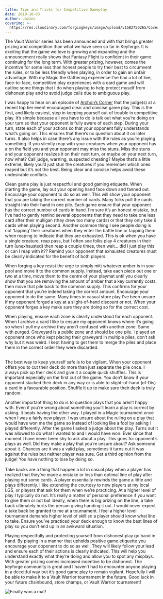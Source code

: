 ```yaml
---
title: Tips and Tricks for Competitive Gameplay
date: 2019-10-03
author: unzinc
coverimg: >-
  https://res.cloudinary.com/forgingkeys/image/upload/v1582756265/Cover%20Images/001_lq9fcp.png
---
```

The Vault Warrior series has been announced and with that brings greater prizing and competition than what we have seen so far in Keyforge. It is exciting that the game we love is growing and expanding and the announcement really shows that Fantasy Flight is confident in their game continuing for the long term. With greater prizing, however, comes the incentive for some less than honest people to try their best to circumvent the rules, or to be less friendly when playing, in order to gain an unfair advantage. With my Magic the Gathering experience I’ve had a lot of live, face-to-face, competitive play experiences with a card game and will outline some things that I do when playing to help protect myself from dishonest play and to avoid judge calls due to ambiguous play. 

<BigCard name="Zysysyx Shockworm" caption="Shocking!"/>

I was happy to hear on an episode of [Archon’s Corner](http://www.archonscorner.com/category/archons-corner/) that the judge(s) at a recent top tier event encouraged clear and concise game play. This is the first, and likely easiest, step in keeping yourself out of trouble in competitive play. It’s simple because all you have to do is talk out what you’re doing on your turn so that your opponent is fully aware of each step. During your turn, state each of your actions so that your opponent fully understands what’s going on. This ensures that there’s no question about it on later turns. It also helps in case there’s any issue with the rules as you’re playing something. If you silently reap with your creatures when your opponent has a <Card name="Zysysyx Shockworm"/> on the field you and your opponent may miss the stuns. Miss the stuns and your opponent realizes it on their next turn, or maybe on your next turn, now what? Call judge, warning, suspected cheating? Maybe that’s a little extreme, likely you’d just stun the creatures if you remember which ones reaped but it’s not the best. Being clear and concise helps avoid these undesirable conflicts.

<BigCard name="inspiration"/>

Clean game play is just respectful and good gaming etiquette. When starting the game, lay out your opening hand face down and fanned out. Encourage your opponent to do so as well. This will show your opponent that you are taking the correct number of cards. Many folks pull the cards straight into their hand in one pile. Each game ensure that your opponent has the correct number of cards in hand. I’m sure it’s an honest mistake, but I’ve had to gently remind several opponents that they need to take one less card after their mulligan (they drew too many cards) or that they only take 6 cards when playing second. Another common thing I see people doing is not ‘tapping’ their creatures when they enter the battle line or tapping them when reaping to indicate that they are exhausted. This is ok when you have a single creature, reap pass, but I often see folks play 4 creatures in their turn (unexhausted) then reap a couple times, then wait… did I just play this or can I reap with it?? Remind your opponent that exhausted creatures must be clearly indicated for the benefit of both players. 

<BigCard name="key of darkness" caption="No one has ever made a key with this"/>

When forging a key resist the urge to simply mitt whatever amber is in your pool and move it to the common supply. Instead, take each piece out one or two at a time, move them to the centre of your playmat until you clearly show that you are removing the amount of amber that a key currently costs, then move that pile back to the common supply. This confirms for your opponent that you’re indeed taking the correct amount. Encourage your opponent to do the same. Many times in casual store play I’ve been unsure if my opponent forged a key at a slight-of-hand discount or not. When your opponent forges a key make sure they are doing so for the correct cost.

<BigCard name="Sloppy labwork"/>

When playing, ensure each zone is clearly understood for each opponent. When I archive a card I like to ensure my opponent knows where it’s going so when I pull my archive they aren’t confused with another zone. Same with purged. Graveyard is a public zone and should be one pile. I played an opponent once who kept placing their graveyard in multiple piles, don’t ask why but it was weird. I kept having to get them to merge the piles and place them in the correct order they were discarded.
 <br/>
 <br/>

The best way to keep yourself safe is to be vigilant. When your opponent offers you to cut their deck do more than just separate the pile once. I always pick up their deck and give it a couple quick shuffles. This is important especially on the first cut of the game. You don’t know if your opponent stacked their deck in any way or is able to slight-of-hand (of-Dis) a card in a favourable position. Shuffle it up to make sure their deck is truly random. 

<BigCard name="snufflegator" caption="#Shufflegate2019"/>

Another important thing to do is to question plays that you aren’t happy with. Even if you’re wrong about something you’ll learn a play is correct by asking. It beats having the other way. I played in a Magic tournament once when I was a fairly new player. I was unsure about the ruling on a play that would have won me the game so instead of looking like a fool by asking I played differently. After the game I asked a judge about the play. Turns out it was allowed to do what I wanted to and I would have won. Ever since that moment I have never been shy to ask about a play. This goes for opponent’s plays as well. Did they make a play that you’re unsure about? Ask someone about it. Chances are it was a valid play, sometimes it turns out it was against the rules but neither player was sure. Get a third opinion from the judge! You have nothing to lose by doing so. 
<br/>
 <br/>
Take backs are a thing that happen a lot in casual play when a player has realized that they’ve made a mistake or less than optimal line of play after playing out some cards. A player essentially rewinds the game a little and plays differently. I like extending the courtesy to new players at my local LGS, or players that ask for them when we’re practicing. At a higher level of play I typically do not. It’s really a matter of personal preference if you want to give them or not but ideally, when there is big prizing on the line, a take back ultimately hurts the person giving handing it out. I would never expect a take back be granted to me at a tournament. I feel a higher level tournament demands higher level of skill so a player should know what line to take. Ensure you’ve practiced your deck enough to know the best lines of play so you don’t end up in an awkward situation.

<BigCard name="gatekeeper" caption="You shall not pass!"/>

Playing respectfully and protecting yourself from dishonest play go hand in hand. By playing in a manner that upholds positive game etiquette you encourage your opponent to do so as well. They will likely follow your lead and ensure each of their actions is clearly indicated. This will help you understand exactly what they’re doing and allow you to spot any misplays. With greater prizing comes increased incentive to be dishonest. The keyforge community is great and I haven’t had to encounter anyone playing in a deceitful way but it’s good game play to remain vigilant. Hopefully I will be able to make it to a Vault Warrior tournament in the future. Good luck in your future chainbound, store champs, or Vault Warrior tournament!

![Finally won a mat!](/uploads/playmat.png)
